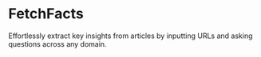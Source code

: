 # FetchFacts
Effortlessly extract key insights from articles by inputting URLs and asking questions across any domain.
